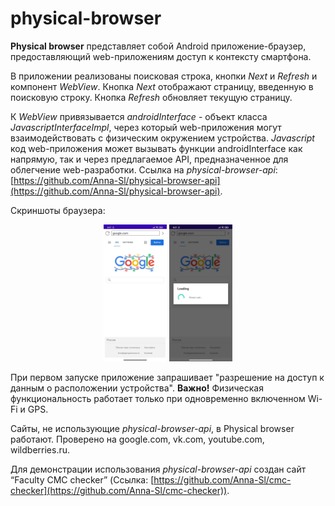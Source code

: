 # physical-browser

**Physical browser** представляет собой Android приложение-браузер, предоставляющий web-приложениям доступ к контексту смартфона.

В приложении реализованы поисковая строка, кнопки _Next_ и _Refresh_ и компонент _WebView_. Кнопка _Next_ отображают страницу, введенную в поисковую строку. Кнопка _Refresh_ обновляет текущую страницу.


К _WebView_ привязывается _androidInterface_ - объект класса _JavascriptInterfaceImpl_, через который web-приложения могут взаимодействовать с физическим окружением устройства. _Javascript_ код web-приложения может вызывать функции androidInterface как напрямую, так и через предлагаемое API, предназначенное для облегчение web-разработки.
Ссылка на _physical-browser-api_: [https://github.com/Anna-Sl/physical-browser-api](https://github.com/Anna-Sl/physical-browser-api).


Скриншоты браузера:

<p align="center">
  <img src="./app/src/main/res/drawable/google_screen_2.jpg" width="20%">
  <img src="./app/src/main/res/drawable/google_screen.jpg" width="20%">
</p>

При первом запуске приложение запрашивает "разрешение на доступ к данным о расположении устройства".
**Важно!** Физическая функциональность работает только при одновременно включенном Wi-Fi и GPS.

Cайты, не использующие _physical-browser-api_, в Physical browser работают. Проверено на google.com, vk.com, youtube.com, wildberries.ru.

Для демонстрации использования _physical-browser-api_ создан сайт “Faculty CMC checker” (Ссылка: [https://github.com/Anna-Sl/cmc-checker](https://github.com/Anna-Sl/cmc-checker)). 
